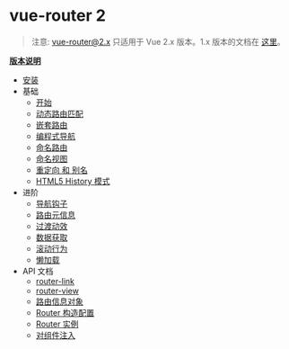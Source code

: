# vue-router 2
<!--email_off-->
> 注意: vue-router@2.x 只适用于 Vue 2.x 版本。1.x 版本的文档在 [这里](https://github.com/vuejs/vue-router/tree/1.0/docs/en)。
<!--/email_off-->
**[版本说明](https://github.com/vuejs/vue-router/releases)**

- [安装](installation.md)
- 基础
  - [开始](essentials/getting-started.md)
  - [动态路由匹配](essentials/dynamic-matching.md)
  - [嵌套路由](essentials/nested-routes.md)
  - [编程式导航](essentials/navigation.md)
  - [命名路由](essentials/named-routes.md)
  - [命名视图](essentials/named-views.md)
  - [重定向 和 别名](essentials/redirect-and-alias.md)
  - [HTML5 History 模式](essentials/history-mode.md)
- 进阶
  - [导航钩子](advanced/navigation-guards.md)
  - [路由元信息](advanced/meta.md)
  - [过渡动效](advanced/transitions.md)
  - [数据获取](advanced/data-fetching.md)
  - [滚动行为](advanced/scroll-behavior.md)
  - [懒加载](advanced/lazy-loading.md)
- API 文档
  - [router-link](api/router-link.md)
  - [router-view](api/router-view.md)
  - [路由信息对象](api/route-object.md)
  - [Router 构造配置](api/options.md)
  - [Router 实例](api/router-instance.md)
  - [对组件注入](api/component-injections.md)
